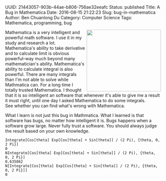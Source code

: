 UUID: 21443057-903b-44ae-b806-756ae32eeafc
Status: published
Title: A Bug in Mathematica
Date: 2016-08-15 21:22:23
Slug: bug-in-mathematica
Author: Ben Chuanlong Du
Category: Computer Science
Tags: Mathematica, programming, bug

<img src="http://dclong.github.io/media/computer/bug.jpg" height="200" width="240" align="right"/>

Mathematica is a very intelligent and powerful math software. 
I use it in my study and research a lot. 
Mathematica's ability to take derivative and to calculate 
limit is obvious powerful–way much beyond many mathematician's ability. 
Mathematica's ability to calculate integral is also powerful. 
There are many integrals than I'm not able to solve while Mathmatica can. 
For a long time I totally trusted Mathematica. 
I thought that it is so intelligent an software that whenever 
it's able to give me a result it must right, 
until one day I asked Mathematica to do some integrals.  
See whether you can find what's wrong with Mathematica.

What I learn is not just this bug in Mathmatica. 
What I learned is that software has bugs, no matter how intelligent it is. 
Bugs happens when a software grow large. 
Never fully trust a software. You should always judge the result based on your own knowledge.

    Integrate[Cos[theta] Exp[Cos[theta] + Sin[theta]] / (2 Pi), {theta, 0, 2 Pi}]
    0
    NIntegrate[Cos[theta] Exp[Cos[theta] + Sin[theta]] / (2 Pi), {theta, 0, 2 Pi}]
    0.635862
    N[Integrate[Cos[theta] Exp[Cos[theta] + Sin[theta]] / (2 Pi), {theta, 0, 2 Pi}]]
    0
